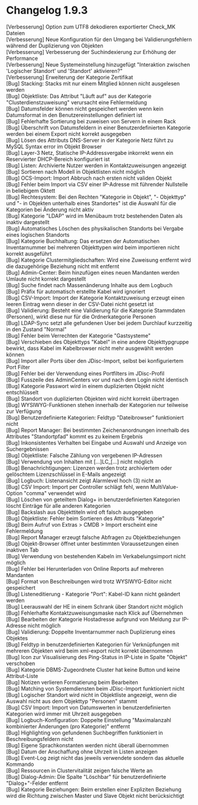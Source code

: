 # Changelog 1.9.3

[Verbesserung]  Option zum UTF8 dekodieren exportierter Check_MK Dateien<br>
[Verbesserung]  Neue Konfiguration für den Umgang bei Validierungsfehlern während der Duplizierung von Objekten<br>
[Verbesserung]  Verbesserung der Suchindexierung zur Erhöhung der Performance<br>
[Verbesserung]  Neue Systemeinstellung hinzugefügt "Interaktion zwischen 'Logischer Standort' und 'Standort' aktivieren?"<br>
[Verbesserung]  Erweiterung der Kategorie Zertifikat<br>
[Bug]           Stacking: Stacks mit nur einem Mitglied können nicht ausgelesen werden<br>
[Bug]           Objektliste: Das Attribut "Läuft auf" aus der Kategorie "Clusterdienstzuweisung" verursacht eine Fehlermeldung<br>
[Bug]           Datumsfelder können nicht gespeichert werden wenn kein Datumsformat in den Benutzereinstellungen definiert ist<br>
[Bug]           Fehlerhafte Sortierung bei zuweisen von Servern in einem Rack<br>
[Bug]           Überschrift von Datumsfeldern in einer Benutzerdefinierten Kategorie werden bei einem Export nicht korrekt ausgegeben<br>
[Bug]           Lösen des Attributs DNS-Server in der Kategorie Netz führt zu MySQL Syntax error im Objekt Browser<br>
[Bug]           Layer-3 Netz, Statische IP-Addressvergabe inkorrekt wenn ein Reservierter DHCP-Bereich konfiguriert ist<br>
[Bug]           Listen: Archivierte Nutzer werden in Kontaktzuweisungen angezeigt<br>
[Bug]           Sortieren nach Modell in Objektlisten nicht möglich<br>
[Bug]           OCS-Import: Import Abbruch nach ersten nicht validen Objekt<br>
[Bug]           Fehler beim Import via CSV einer IP-Adresse mit führender Nullstelle in beliebigem Oktett<br>
[Bug]           Rechtesystem: Bei den Rechten "Kategorie in Objekt", "- Objekttyp" und "- in Objekten unterhalb eines Standortes" ist die Auswahl für die Kategorien bei Änderung nicht aktiv<br>
[Bug]           Kategorie "LDAP" wird im Menübaum trotz bestehenden Daten als inaktiv dargestellt<br>
[Bug]           Automatisches Löschen des physikalischen Standorts bei Vergabe eines logischen Standorts<br>
[Bug]           Kategorie Buchhaltung: Das ersetzen der Automatischen Inventarnummer bei mehreren Objekttypen wird beim importieren nicht korrekt ausgeführt<br>
[Bug]           Kategorie Clustermitgliedschaften: Wird eine Zuweisung entfernt wird die dazugehörige Beziehung nicht mit entfernt<br>
[Bug]           Admin-Center: Beim hinzufügen eines neuen Mandanten werden Umlaute nicht korrekt dargestellt<br>
[Bug]           Suche findet nach Massenänderung Inhalte aus dem Logbuch<br>
[Bug]           Präfix für automatisch erstellte Kabel wird ignoriert<br>
[Bug]           CSV-Import: Import der Kategorie Kontaktzuweisung erzeugt einen leeren Eintrag wenn dieser in der CSV-Datei nicht gesetzt ist<br>
[Bug]           Validierung: Besteht eine Validierung für die Kategorie Stammdaten (Personen), wirkt diese nur für die Ordnerkategorie Personen<br>
[Bug]           LDAP-Sync setzt alle gefundenen User bei jedem Durchlauf kurzzeitig in den Zustand "Normal"<br>
[Bug]           Fehler beim Verrechten der Kategorie "Gastsysteme"<br>
[Bug]           Verschieben des Objekttyps "Kabel" in eine andere Objekttypgruppe bewirkt, dass Kabel im Kabelbrowser nicht mehr ausgewählt werden können<br>
[Bug]           Import aller Ports über den JDisc-Import, selbst bei konfiguriertem Port Filter<br>
[Bug]           Fehler bei der Verwendung eines Portfilters im JDisc-Profil<br>
[Bug]           Fusszeile des AdminCenters vor und nach dem Login nicht identisch<br>
[Bug]           Kategorie Passwort wird in einem duplizierten Objekt nicht entschlüsselt<br>
[Bug]           Standort von duplizierten Objekten wird nicht korrekt übertragen<br>
[Bug]           WYSIWYG-Funktionen stehen innerhalb der Kategorien nur teilweise zur Verfügung<br>
[Bug]           Benutzerdefinierte Kategorien: Feldtyp "Dateibrowser" funktioniert nicht<br>
[Bug]           Report Manager: Bei bestimmten Zeichenanordnungen innerhalb des Attributes "Standortpfad" kommt es zu keinem Ergebnis<br>
[Bug]           Inkonsistentes Verhalten bei Eingabe und Auswahl und Anzeige von Suchergebnissen<br>
[Bug]           Objektliste: Falsche Zählung von vergebenen IP-Adressen<br>
[Bug]           Verwendung von Inhalten mit [...]LC_[...] nicht möglich<br>
[Bug]           Benachrichtigungen: Lizenzen werden trotz archiviertem oder gelöschtem Lizenzschlüssel in E-Mails angezeigt<br>
[Bug]           Logbuch: Listenansicht zeigt Alarmlevel hoch (3) nicht an<br>
[Bug]           CSV Import: Import per Controller schlägt fehl, wenn MultiValue-Option "comma" verwendet wird<br>
[Bug]           Löschen von geteiltem Dialog+ in benutzerdefinierten Kategorien löscht Einträge für alle anderen Kategorien<br>
[Bug]           Backslash aus Objekttiteln wird oft falsch ausgegeben<br>
[Bug]           Objektliste: Fehler beim Sortieren des Attributs "Kategorie"<br>
[Bug]           Beim Aufruf von Extras > CMDB > Import erscheint eine Fehlermeldung<br>
[Bug]           Report Manager erzeugt falsche Abfragen zu Objektbeziehungen<br>
[Bug]           Objekt-Browser öffnet unter bestimmten Voraussetzungen einen inaktiven Tab<br>
[Bug]           Verwendung von bestehenden Kabeln im Verkabelungsimport nicht möglich<br>
[Bug]           Fehler bei Herunterladen von Online Reports auf mehreren Mandanten<br>
[Bug]           Format von Beschreibungen wird trotz WYSIWYG-Editor nicht gespeichert<br>
[Bug]           Listeneditierung - Kategorie "Port": Kabel-ID kann nicht geändert werden<br>
[Bug]           Leerauswahl der HE in einem Schrank über Standort nicht möglich<br>
[Bug]           Fehlerhafte Kontaktzuweisungsmaske nach Klick auf Übernehmen<br>
[Bug]           Bearbeiten der Kategorie Hostadresse aufgrund von Meldung zur IP-Adresse nicht möglich<br>
[Bug]           Validierung: Doppelte Inventarnummer nach Duplizierung eines Objektes<br>
[Bug]           Feldtyp in benutzerdefinierten Kategorien für Verknüpfungen mit mehreren Objekten wird beim xml-export nicht korrekt übernommen<br>
[Bug]           Icon zur Visualisierung des Ping-Status in IP-Liste in Spalte "Objekt" verschoben<br>
[Bug]           Kategorie DBMS-Zugeordnete Cluster hat keine Button und keine Attribut-Liste<br>
[Bug]           Notizen verlieren Formatierung beim Bearbeiten<br>
[Bug]           Matching von Systemdiensten beim JDisc-Import funktioniert nicht<br>
[Bug]           Logischer Standort wird nicht in Objektliste angezeigt, wenn die Auswahl nicht aus dem Objekttyp "Personen" stammt<br>
[Bug]           CSV Import: Import von Datumswerten in benutzerdefinierten Kategorien wird immer mit Uhrzeit ausgegeben<br>
[Bug]           Logbuch-Konfiguration: Doppelte Einstellung "Maximalanzahl kombinierter Änderungen (pro Kategorie)" entfernt<br>
[Bug]           Highlighting von gefundenen Suchbegriffen funktioniert in Beschreibungsfeldern nicht<br>
[Bug]           Eigene Sprachkonstanten werden nicht überall übernommen<br>
[Bug]           Datum der Anschaffung ohne Uhrzeit in Listen anzeigen<br>
[Bug]           Event-Log zeigt nicht das jeweils verwendete sondern das aktuelle Kommando<br>
[Bug]           Ressourcen in Clustervitalität zeigen falsche Werte an<br>
[Bug]           Dialog-Admin: Die Spalte "Löschbar" für benutzerdefinierte "Dialog+"-Felder entfernt<br>
[Bug]           Kategorie Beziehungen: Beim erstellen einer Expliziten Beziehung wird die Richtung zwischen Master und Slave Objekt nicht berücksichtigt<br>

